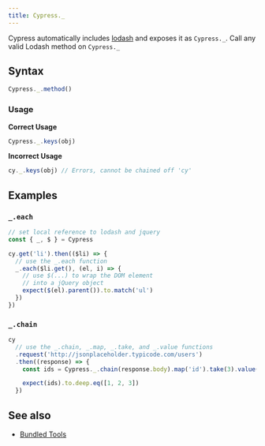 ```yaml
---
title: Cypress._
---
```


Cypress automatically includes [lodash](https://lodash.com/) and exposes it as `Cypress._`. Call any valid Lodash method on `Cypress._`

## Syntax

```javascript
Cypress._.method()
```

### Usage

**<Icon name="check-circle" color="green"></Icon> Correct Usage**

```javascript
Cypress._.keys(obj)
```

**<Icon name="exclamation-triangle" color="red"></Icon> Incorrect Usage**

```javascript
cy._.keys(obj) // Errors, cannot be chained off 'cy'
```

## Examples

### `_.each`

```javascript
// set local reference to lodash and jquery
const { _, $ } = Cypress

cy.get('li').then(($li) => {
  // use the _.each function
  _.each($li.get(), (el, i) => {
    // use $(...) to wrap the DOM element
    // into a jQuery object
    expect($(el).parent()).to.match('ul')
  })
})
```

### `_.chain`

```javascript
cy
  // use the _.chain, _.map, _.take, and _.value functions
  .request('http://jsonplaceholder.typicode.com/users')
  .then((response) => {
    const ids = Cypress._.chain(response.body).map('id').take(3).value()

    expect(ids).to.deep.eq([1, 2, 3])
  })
```

## See also

- [Bundled Tools](/guides/references/bundled-tools)

